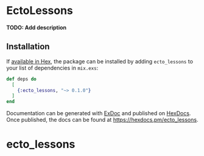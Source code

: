 # EctoLessons

**TODO: Add description**

## Installation

If [available in Hex](https://hex.pm/docs/publish), the package can be installed
by adding `ecto_lessons` to your list of dependencies in `mix.exs`:

```elixir
def deps do
  [
    {:ecto_lessons, "~> 0.1.0"}
  ]
end
```

Documentation can be generated with [ExDoc](https://github.com/elixir-lang/ex_doc)
and published on [HexDocs](https://hexdocs.pm). Once published, the docs can
be found at <https://hexdocs.pm/ecto_lessons>.

# ecto_lessons
